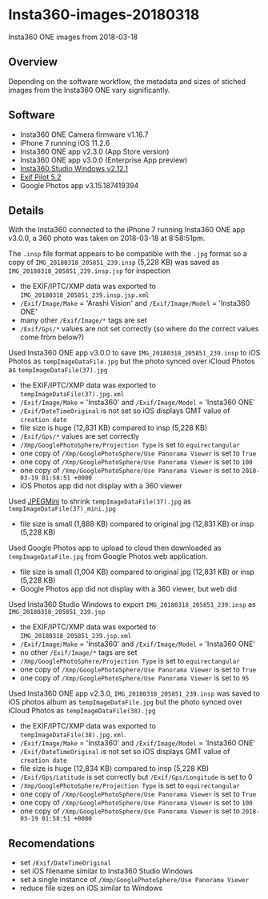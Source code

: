 # Insta360-images-20180318
Insta360 ONE images from 2018-03-18

## Overview
Depending on the software workflow, the metadata and sizes of stiched images from the Insta360 ONE vary significantly.

## Software
- Insta360 ONE Camera firmware v1.16.7
- iPhone 7 running iOS 11.2.6
- Insta360 ONE app v2.3.0 (App Store version)
- Insta360 ONE app v3.0.0 (Enterprise App preview)
- [Insta360 Studio Windows v2.12.1](https://www.insta360.com/download/insta360-one)
- [Exif Pilot 5.2](http://www.colorpilot.com/exif.html)
- Google Photos app v3.15.187419394

## Details
With the Insta360 connected to the iPhone 7 running Insta360 ONE app v3.0.0, a 360 photo was taken on 2018-03-18 at 8:58:51pm.

The `.insp` file format appears to be compatible with the `.jpg` format so a copy of `IMG_20180318_205851_239.insp` (5,228 KB) was saved as `IMG_20180318_205851_239.insp.jsp` for inspection
- the EXIF/IPTC/XMP data was exported to `IMG_20180318_205851_239.insp.jsp.xml`
- `/Exif/Image/Make` = 'Arashi Vision' and `/Exif/Image/Model` = 'Insta360 ONE'
- many other `/Exif/Image/*` tags are set
- `/Exif/Gps/*` values are not set correctly (so where do the correct values come from below?)

Used Insta360 ONE app v3.0.0 to save `IMG_20180318_205851_239.insp` to iOS Photos as `tempImageDataFile.jpg` but the photo synced over iCloud Photos as `tempImageDataFile(37).jpg` 
- the EXIF/IPTC/XMP data was exported to `tempImageDataFile(37).jpg.xml`
- `/Exif/Image/Make` = 'Insta360' and `/Exif/Image/Model` = 'Insta360 ONE'
- `/Exif/DateTimeOriginal` is not set so iOS displays GMT value of `creation date`
- file size is huge (12,831 KB) compared to insp (5,228 KB)
- `/Exif/Gps/*` values are set correctly
- `/Xmp/GooglePhotoSphere/Projection Type` is set to `equirectangular`
- one copy of `/Xmp/GooglePhotoSphere/Use Panorama Viewer` is set to `True`
- one copy of `/Xmp/GooglePhotoSphere/Use Panorama Viewer` is set to `100`
- one copy of `/Xmp/GooglePhotoSphere/Use Panorama Viewer` is set to `2018-03-19 01:58:51 +0000`
- iOS Photos app did not display with a 360 viewer

Used [JPEGMini](http://www.jpegmini.com/main/shrink_photo) to shrink `tempImageDataFile(37).jpg`  as `tempImageDataFile(37)_mini.jpg`
- file size is small (1,888 KB) compared to original jpg (12,831 KB) or insp (5,228 KB)

Used Google Photos app to upload to cloud then downloaded as `tempImageDataFile.jpg` from Google Photos web application.
- file size is small (1,004 KB) compared to original jpg (12,831 KB) or insp (5,228 KB)
- Google Photos app did not display with a 360 viewer, but web did

Used Insta360 Studio Windows to export `IMG_20180318_205851_239.insp` as `IMG_20180318_205851_239.jsp`
- the EXIF/IPTC/XMP data was exported to `IMG_20180318_205851_239.jsp.xml`
- `/Exif/Image/Make` = 'Insta360' and `/Exif/Image/Model` = 'Insta360 ONE'
- no other `/Exif/Image/*` tags are set
- `/Xmp/GooglePhotoSphere/Projection Type` is set to `equirectangular`
- one copy of `/Xmp/GooglePhotoSphere/Use Panorama Viewer` is set to `True`
- one copy of `/Xmp/GooglePhotoSphere/Use Panorama Viewer` is set to `95`

Used Insta360 ONE app v2.3.0, `IMG_20180318_205851_239.insp` was saved to iOS photos album as `tempImageDataFile.jpg` but the photo synced over iCloud Photos as `tempImageDataFile(38).jpg` 
- the EXIF/IPTC/XMP data was exported to `tempImageDataFile(38).jpg.xml`. 
- `/Exif/Image/Make` = 'Insta360' and `/Exif/Image/Model` = 'Insta360 ONE'
- `/Exif/DateTimeOriginal` is not set so iOS displays GMT value of `creation date`
- file size is huge (12,834 KB) compared to insp (5,228 KB)
- `/Exif/Gps/Latitude` is set correctly but `/Exif/Gps/Longitude` is set to 0
- `/Xmp/GooglePhotoSphere/Projection Type` is set to `equirectangular`
- one copy of `/Xmp/GooglePhotoSphere/Use Panorama Viewer` is set to `True`
- one copy of `/Xmp/GooglePhotoSphere/Use Panorama Viewer` is set to `100`
- one copy of `/Xmp/GooglePhotoSphere/Use Panorama Viewer` is set to `2018-03-19 01:58:51 +0000`

## Recomendations
- set `/Exif/DateTimeOriginal`
- set iOS filename similar to Insta360 Studio Windows
- set a single instance of `/Xmp/GooglePhotoSphere/Use Panorama Viewer`
- reduce file sizes on iOS similar to Windows